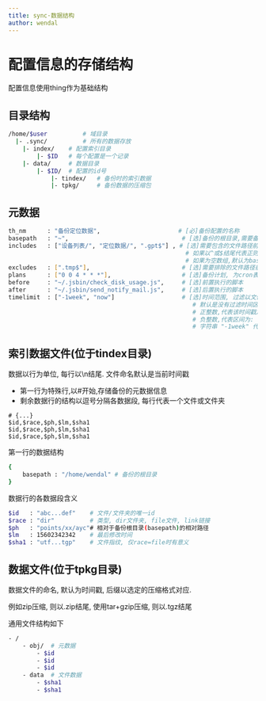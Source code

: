 ```yaml
---
title: sync·数据结构
author: wendal
---
```


# 配置信息的存储结构

配置信息使用thing作为基础结构

## 目录结构

```bash
/home/$user          # 域目录
  |- .sync/          # 所有的数据存放
    |- index/    # 配置索引目录
        |- $ID   # 每个配置是一个记录
    |- data/     # 数据目录
        |- $ID/  # 配置的id号
            |- tindex/   # 备份时的索引数据
            |- tpkg/     # 备份数据的压缩包
```

## 元数据

```bash
th_nm      : "备份定位数据",                      # [必]备份配置的名称
basepath   : "~",                                # [选]备份的根目录,需要备份的文件夹都必须在该目录之下,默认为用户主目录
includes   : ["设备列表/", "定位数据/", ".gpt$"] , # [选]需要包含的文件路径前缀
                                                  # 如果以^或$结尾代表正则表达式
                                                  # 如果为空数组,默认为basepath下所有非隐藏目录
excludes   : [".tmp$"],                          # [选]需要排除的文件路径前缀,如果以^或$结尾代表正则表达式, 默认为空
plans      : ["0 0 4 * * *"],                    # [选]备份计划, 为cron表达式
before     : "~/.jsbin/check_disk_usage.js",     # [选]前置执行的脚本
after      : "~/.jsbin/send_notify_mail.js",     # [选]后置执行的脚本
timelimit  : ["-1week", "now"]                   # [选]时间范围, 过滤以文件/文件夹的最后修改时间为准
                                                    # 默认是没有过滤时间区间,全备份
                                                    # 正整数,代表该时间戳之后
                                                    # 负整数,代表区间为: [(当前时间-毫秒数), 当前时间]
                                                    # 字符串 "-1week" 代表最近一周, "-1month"代表最近一个月
```

## 索引数据文件(位于tindex目录)

数据以行为单位, 每行以\n结尾. 文件命名默认是当前时间戳

* 第一行为特殊行,以#开始,存储备份的元数据信息
* 剩余数据行的结构以逗号分隔各数据段, 每行代表一个文件或文件夹

```
# {...}
$id,$race,$ph,$lm,$sha1
$id,$race,$ph,$lm,$sha1
$id,$race,$ph,$lm,$sha1
```

第一行的数据结构

```bash
{
    basepath : "/home/wendal" # 备份的根目录
}
```

数据行的各数据段含义

```bash
$id   : "abc...def"    # 文件/文件夹的唯一id
$race : "dir"          # 类型, dir文件夹, file文件, link链接
$ph   : "points/xx/ayc"# 相对于备份根目录(basepath)的相对路径
$lm   : 15602342342    # 最后修改时间
$sha1 : "utf...tgp"    # 文件指纹, 仅race=file时有意义
```

## 数据文件(位于tpkg目录)

数据文件的命名, 默认为时间戳, 后缀以选定的压缩格式对应.

例如zip压缩, 则以.zip结尾, 使用tar+gzip压缩, 则以.tgz结尾

通用文件结构如下

```bash
- / 
    - obj/  # 元数据
        - $id
        - $id
        - $id
    - data  # 文件数据
        - $sha1
        - $sha1
```